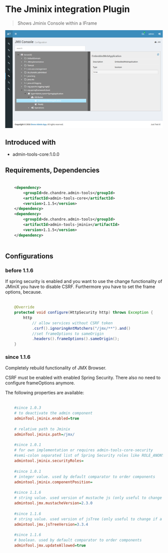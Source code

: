 # The Jminix integration Plugin
> Shows Jminix Console within a IFrame

 ![Preview image](doc/screen_jminix_org.png?raw=true "AdminTool Jminix UI")

## Introduced with
* admin-tools-core:1.0.0

## Requirements, Dependencies

```xml

	<dependency>
		<groupId>de.chandre.admin-tools</groupId>
		<artifactId>admin-tools-core</artifactId>
		<version>1.1.5</version>
	</dependency>
	<dependency>
		<groupId>de.chandre.admin-tools</groupId>
		<artifactId>admin-tools-jminix</artifactId>
		<version>1.1.5</version>
	</dependency>
	
```

## Configurations

### before 1.1.6
If spring security is enabled and you want to use the change functionality of JMiniX you have to disable CSRF. 
Furthermore you have to set the frame options, because. 

```java

    @Override
    protected void configure(HttpSecurity http) throws Exception {
        http
            // allow services without CSRF token
            .csrf().ignoringAntMatchers("/jmx/**").and()
            //set frameOptions to sameOrigin
            .headers().frameOptions().sameOrigin();
    }

```

### since 1.1.6
Completely rebuild functionality of JMX Browser.

CSRF must be enabled with enabled Spring Security. There also no need to configure frameOptions anymore.

 

The following properties are available:

```ini

	#since 1.0.3
	# to deactivate the admin component
	adminTool.jminix.enabled=true

	# relative path to Jminix
	adminTool.jminix.path=/jmx/
	
	#since 1.0.1
	# for own implementation or requires admin-tools-core-security
	#semi-colon separated list of Spring Security roles like ROLE_ANONYMOUS;ROLE_ADMIN
	admintool.jminix.securityRoles=
	
	#since 1.0.1
	# integer value. used by default comparator to order components
	admintool.jminix.componentPosition=
	
	#since 1.1.6
	# string value. used version of mustache js (only useful to change if a CDN is used)
	admintool.jmx.mustacheVersion=2.3.0
	
	#since 1.1.6
	# string value. used version of jsTree (only useful to change if a CDN is used)
	admintool.jmx.jsTreeVersion=3.3.4
	
	#since 1.1.6
	# boolean. used by default comparator to order components
	adminTool.jmx.updateAllowed=true
	
```
